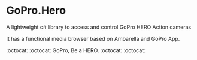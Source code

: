 GoPro.Hero
==========

A lightweight c# library to access and control GoPro HERO Action cameras

It has a functional media browser based on Ambarella and GoPro App.

:octocat: :octocat: GoPro, Be a HERO. :octocat: :octocat: 
